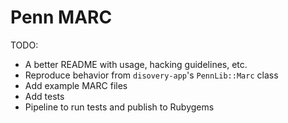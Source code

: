 # Penn MARC

TODO:
 - A better README with usage, hacking guidelines, etc.
 - Reproduce behavior from `disovery-app`'s `PennLib::Marc` class
 - Add example MARC files
 - Add tests
 - Pipeline to run tests and publish to Rubygems